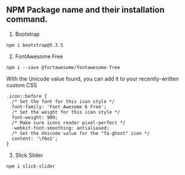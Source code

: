 ## NPM Package name and their installation command.
1. Bootstrap
```
npm i bootstrap@5.3.5
```
2. FontAwesome Free
```
npm i --save @fortawesome/fontawesome-free
```
With the Unicode value found, you can add it to your recently-written custom CSS
```
.icon::before {
  /* Set the font for this icon style */
  font-family: 'Font Awesome 6 Free';
  /* Set the weight for this icon style */
  font-weight: 900;
  /* Make sure icons render pixel-perfect */
  -webkit-font-smoothing: antialiased;
  /* Set the Unicode value for the "fa-ghost" icon */
  content: '\f6e2';
}
```
3. Slick Slider
```
npm i slick-slider
```